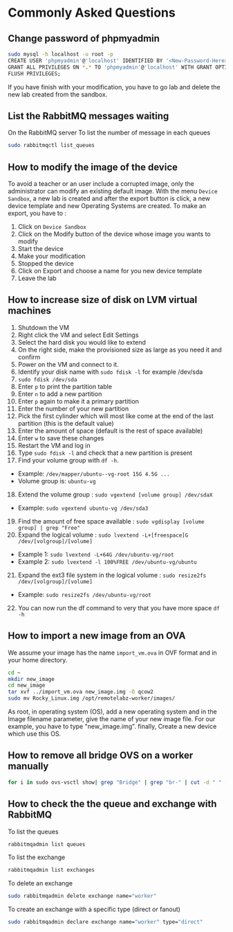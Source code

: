 # Commonly Asked Questions

## Change password of phpmyadmin
```bash
sudo mysql -h localhost -u root -p
CREATE USER 'phpmyadmin'@'localhost' IDENTIFIED BY '<New-Password-Here>';
GRANT ALL PRIVILEGES ON *.* TO 'phpmyadmin'@'localhost' WITH GRANT OPTION;
FLUSH PRIVILEGES;
```
If you have finish with your modification, you have to go lab and delete the new lab created from the sandbox.

## List the RabbitMQ messages waiting
On the RabbitMQ server
To list the number of message in each queues
```bash
sudo rabbitmqctl list_queues
```

## How to modify the image of the device
To avoid a teacher or an user include a corrupted image, only the administrator can modify an existing default image. With the menu `Device Sandbox`, a new lab is created and after the export button is click, a new device template and new Operating Systems are created. To make an export, you have to :

1. Click on `Device Sandbox`
2. Click on the Modify button of the device whose image you wants to modify
3. Start the device
4. Make your modification
5. Stopped the device
6. Click on Export and choose a name for you new device template
7. Leave the lab

## How to increase size of disk on LVM virtual machines
1. Shutdown the VM
2. Right click the VM and select Edit Settings
3. Select the hard disk you would like to extend
4. On the right side, make the provisioned size as large as you need it and confirm
5. Power on the VM and connect to it.
6. Identify your disk name with `sudo fdisk -l` for example /dev/sda
7. `sudo fdisk /dev/sda`
8. Enter `p` to print the partition table
9. Enter `n` to add a new partition
10. Enter `p` again to make it a primary partition
11. Enter the number of your new partition
12. Pick the first cylinder which will most like come at the end of the last partition (this is the default value)
13. Enter the amount of space (default is the rest of space available)
14. Enter `w` to save these changes
15. Restart the VM and log in
16. Type `sudo fdisk -l` and check that a new partition is present
17. Find your volume group with `df -h`.
 * Example: `/dev/mapper/ubuntu--vg-root 15G 4.5G ...`
 * Volume group is: `ubuntu-vg`
18. Extend the volume group : `sudo vgextend [volume group] /dev/sdaX`
 * Example: `sudo vgextend ubuntu-vg /dev/sda3`
19. Find the amount of free space available : `sudo vgdisplay [volume group] | grep "Free"`
20. Expand the logical volume : `sudo lvextend -L+[freespace]G /dev/[volgroup]/[volume]`
 * Example 1: `sudo lvextend -L+64G /dev/ubuntu-vg/root`
 * Example 2: `sudo lvextend -l 100%FREE /dev/ubuntu-vg/ubuntu`
21. Expand the ext3 file system in the logical volume : `sudo resize2fs /dev/[volgroup]/[volume]`
 * Example: `sudo resize2fs /dev/ubuntu-vg/root`
22. You can now run the df command to very that you have more space `df -h`

## How to import a new image from an OVA
We assume your image has the name `import_vm.ova` in OVF format and in your home directory.
```bash
cd ~
mkdir new_image
cd new_image
tar xvf ../import_vm.ova new_image.img -O qcow2
sudo mv Rocky_Linux.img /opt/remotelabz-worker/images/
```
As root, in operating system (OS), add a new operating system and in the Image filename parameter, give the name of your new image file. For our example, you have to type "new_image.img". finally, Create a new device which use this OS.

## How to remove all bridge OVS on a worker manually
```bash
for i in sudo ovs-vsctl show| grep "Bridge" | grep "br-" | cut -d " " -f 6; do sudo ovs-vsctl del-br $i; done;
```

## How to check the the queue and exchange with RabbitMQ
To list the queues
```bash
rabbitmqadmin list queues
```

To list the exchange
```bash
rabbitmqadmin list exchanges
```

To delete an exchange
```bash
sudo rabbitmqadmin delete exchange name="worker"
```

To create an exchange with a specific type (direct or fanout)
```bash
sudo rabbitmqadmin declare exchange name="worker" type="direct"
```